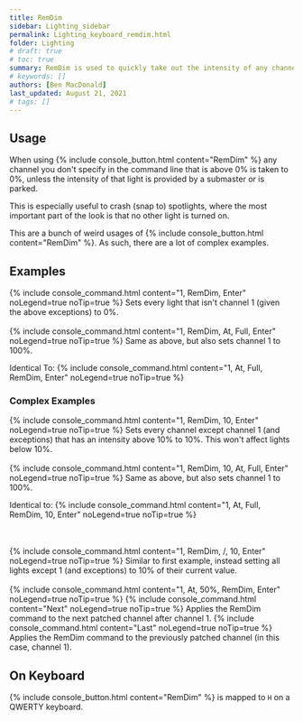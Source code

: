 ```yaml
---
title: RemDim
sidebar: Lighting_sidebar
permalink: Lighting_keyboard_remdim.html
folder: Lighting
# draft: true
# toc: true
summary: RemDim is used to quickly take out the intensity of any channel you don't select.
# keywords: []
authors: [Ben MacDonald]
last_updated: August 21, 2021
# tags: []
---
```


## Usage
When using {% include console_button.html content="RemDim" %} any channel you don't specify in the command line that is above 0% is taken to 0%, unless the intensity of that light is provided by a submaster or is parked.

This is especially useful to crash (snap to) spotlights, where the most important part of the look is that no other light is turned on.

This are a bunch of weird usages of {% include console_button.html content="RemDim" %}. As such, there are a lot of complex examples. 

## Examples
{% include console_command.html content="1, RemDim, Enter" noLegend=true noTip=true %}
Sets every light that isn't channel 1 (given the above exceptions) to 0%.
<br><br>
{% include console_command.html content="1, RemDim, At, Full, Enter" noLegend=true noTip=true %}
Same as above, but also sets channel 1 to 100%.

Identical To:
{% include console_command.html content="1, At, Full, RemDim, Enter" noLegend=true noTip=true %}


### Complex Examples
{% include console_command.html content="1, RemDim, 10, Enter" noLegend=true noTip=true %}
Sets every channel except channel 1 (and exceptions) that has an intensity above 10% to 10%. This won't affect lights below 10%.
<br><br>
{% include console_command.html content="1, RemDim, 10, At, Full, Enter" noLegend=true noTip=true %}
Same as above, but also sets channel 1 to 100%.

Identical to:
{% include console_command.html content="1, At, Full, RemDim, 10, Enter" noLegend=true noTip=true %}

<br><br>
{% include console_command.html content="1, RemDim, /, 10, Enter" noLegend=true noTip=true %}
Similar to first example, instead setting all lights except 1 (and exceptions) to 10% of their current value.
<br><br>
{% include console_command.html content="1, At, 50%, RemDim, Enter" noLegend=true noTip=true %}
{% include console_command.html content="Next" noLegend=true noTip=true %}
Applies the RemDim command to the next patched channel after channel 1.
{% include console_command.html content="Last" noLegend=true noTip=true %}
Applies the RemDim command to the previously patched channel (in this case, channel 1).

## On Keyboard
{% include console_button.html content="RemDim" %} is mapped to `H` on a QWERTY keyboard.